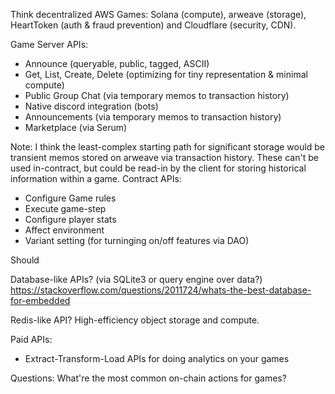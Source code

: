 Think decentralized AWS Games: Solana (compute), arweave (storage), HeartToken (auth & fraud prevention) and Cloudflare (security, CDN).

Game Server APIs:
* Announce (queryable, public, tagged, ASCII)
* Get, List, Create, Delete (optimizing for tiny representation & minimal compute)
* Public Group Chat (via temporary memos to transaction history)
* Native discord integration (bots)
* Announcements (via temporary memos to transaction history)
* Marketplace (via Serum)


Note: I think the least-complex starting path for significant storage would be transient memos stored on arweave via transaction history. 
These can't be used in-contract, but could be read-in by the client for storing historical information within a game.
Contract APIs:
* Configure Game rules
* Execute game-step
* Configure player stats
* Affect environment
* Variant setting (for turninging on/off features via DAO)

Should 

Database-like APIs? (via SQLite3 or query engine over data?)
https://stackoverflow.com/questions/2011724/whats-the-best-database-for-embedded

Redis-like API? High-efficiency object storage and compute.

Paid APIs:
* Extract-Transform-Load APIs for doing analytics on your games

Questions:
What're the most common on-chain actions for games?

